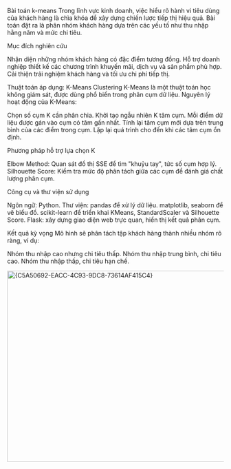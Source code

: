 Bài toán k-means
Trong lĩnh vực kinh doanh, việc hiểu rõ hành vi tiêu dùng của khách hàng là chìa khóa để xây dựng chiến lược tiếp thị hiệu quả. Bài toán đặt ra là phân nhóm khách hàng dựa trên các yếu tố như thu nhập hằng năm và mức chi tiêu.

Mục đích nghiên cứu

Nhận diện những nhóm khách hàng có đặc điểm tương đồng.
Hỗ trợ doanh nghiệp thiết kế các chương trình khuyến mãi, dịch vụ và sản phẩm phù hợp.
Cải thiện trải nghiệm khách hàng và tối ưu chi phí tiếp thị.

Thuật toán áp dụng: K-Means Clustering
K-Means là một thuật toán học không giám sát, được dùng phổ biến trong phân cụm dữ liệu. Nguyên lý hoạt động của K-Means:

Chọn số cụm K cần phân chia.
Khởi tạo ngẫu nhiên K tâm cụm.
Mỗi điểm dữ liệu được gán vào cụm có tâm gần nhất.
Tính lại tâm cụm mới dựa trên trung bình của các điểm trong cụm.
Lặp lại quá trình cho đến khi các tâm cụm ổn định.

Phương pháp hỗ trợ lựa chọn K

Elbow Method: Quan sát đồ thị SSE để tìm "khuỷu tay", tức số cụm hợp lý.
Silhouette Score: Kiểm tra mức độ phân tách giữa các cụm để đánh giá chất lượng phân cụm.

Công cụ và thư viện sử dụng

Ngôn ngữ: Python.
Thư viện:
pandas để xử lý dữ liệu.
matplotlib, seaborn để vẽ biểu đồ.
scikit-learn để triển khai KMeans, StandardScaler và Silhouette Score.
Flask: xây dựng giao diện web trực quan, hiển thị kết quả phân cụm.

Kết quả kỳ vọng
Mô hình sẽ phân tách tập khách hàng thành nhiều nhóm rõ ràng, ví dụ:

Nhóm thu nhập cao nhưng chi tiêu thấp.
Nhóm thu nhập trung bình, chi tiêu cao.
Nhóm thu nhập thấp, chi tiêu hạn chế.

<img width="765" height="444" alt="{C5A50692-EACC-4C93-9DC8-73614AF415C4}" src="https://github.com/user-attachments/assets/b98044fc-a7d0-4e67-beb5-02f79c2d0321" />
